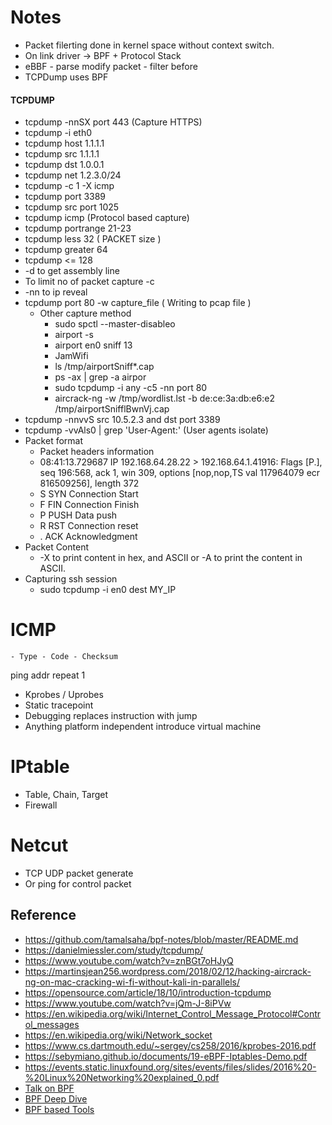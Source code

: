 # Notes
- Packet filerting done in kernel space without context switch.
- On link driver -> BPF + Protocol Stack 
- eBBF - parse modify packet - filter before
- TCPDump uses BPF

#### TCPDUMP
- tcpdump -nnSX port 443 (Capture HTTPS)
- tcpdump -i eth0
- tcpdump host 1.1.1.1
- tcpdump src 1.1.1.1
- tcpdump dst 1.0.0.1
- tcpdump net 1.2.3.0/24
- tcpdump -c 1 -X icmp
- tcpdump port 3389
- tcpdump src port 1025
- tcpdump icmp (Protocol based capture)
- tcpdump portrange 21-23
- tcpdump less 32 ( PACKET size )
- tcpdump greater 64
- tcpdump <= 128
- -d to get assembly line
- To limit no of packet capture -c
- -nn to ip reveal
- tcpdump port 80 -w capture_file ( Writing to pcap file )
    - Other capture method
        - sudo spctl --master-disableo
        - airport -s
        - airport en0 sniff 13
        - JamWifi
        - ls /tmp/airportSniff*.cap
        - ps -ax | grep -a airpor
        - sudo tcpdump -i any -c5 -nn port 80
        - aircrack-ng -w /tmp/wordlist.lst -b de:ce:3a:db:e6:e2 /tmp/airportSnifflBwnVj.cap
- tcpdump -nnvvS src 10.5.2.3 and dst port 3389
- tcpdump -vvAls0 | grep 'User-Agent:' (User agents isolate)   
- Packet format
    - Packet headers information 
    - 08:41:13.729687 IP 192.168.64.28.22 > 192.168.64.1.41916: Flags [P.], seq 196:568, ack 1, win 309, options [nop,nop,TS val 117964079 ecr 816509256], length 372
    - S	SYN	Connection Start
    - F	FIN	Connection Finish
    - P	PUSH Data push
    - R	RST	Connection reset
    - .	ACK	Acknowledgment
- Packet Content
    - -X to print content in hex, and ASCII or -A to print the content in ASCII.      
- Capturing ssh session
    - sudo tcpdump -i en0 dest MY_IP


# ICMP
    - Type - Code - Checksum

ping addr repeat 1

- Kprobes / Uprobes
- Static tracepoint
- Debugging replaces instruction with jump
- Anything platform independent introduce virtual machine

# IPtable
- Table, Chain, Target
- Firewall

# Netcut
- TCP UDP packet generate
- Or ping for control packet


## Reference 

- https://github.com/tamalsaha/bpf-notes/blob/master/README.md
- https://danielmiessler.com/study/tcpdump/
- https://www.youtube.com/watch?v=znBGt7oHJyQ
- https://martinsjean256.wordpress.com/2018/02/12/hacking-aircrack-ng-on-mac-cracking-wi-fi-without-kali-in-parallels/
- https://opensource.com/article/18/10/introduction-tcpdump
- https://www.youtube.com/watch?v=jQm-J-8iPVw
- https://en.wikipedia.org/wiki/Internet_Control_Message_Protocol#Control_messages
- https://en.wikipedia.org/wiki/Network_socket
- https://www.cs.dartmouth.edu/~sergey/cs258/2016/kprobes-2016.pdf
- https://sebymiano.github.io/documents/19-eBPF-Iptables-Demo.pdf
- https://events.static.linuxfound.org/sites/events/files/slides/2016%20-%20Linux%20Networking%20explained_0.pdf
- [Talk on BPF](https://www.youtube.com/watch?v=4SiWL5tULnQ)
- [BPF Deep Dive](https://qmonnet.github.io/whirl-offload/2016/09/01/dive-into-bpf/)
- [BPF based Tools](https://github.com/iovisor/bcc)
